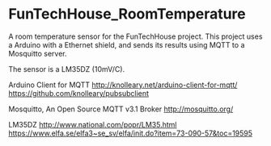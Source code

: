 FunTechHouse_RoomTemperature
============================

A room temperature sensor for the FunTechHouse project.
This project uses a Arduino with a Ethernet shield, 
and sends its results using MQTT to a Mosquitto server.

The sensor is a LM35DZ (10mV/C).


Arduino Client for MQTT
http://knolleary.net/arduino-client-for-mqtt/
https://github.com/knolleary/pubsubclient

Mosquitto, An Open Source MQTT v3.1 Broker
http://mosquitto.org/

LM35DZ
http://www.national.com/popr/LM35.html
https://www.elfa.se/elfa3~se_sv/elfa/init.do?item=73-090-57&toc=19595

